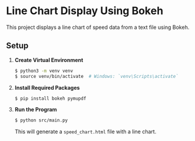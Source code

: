 # Line Chart Display Using Bokeh

This project displays a line chart of speed data from a text file using Bokeh.

## Setup

1. **Create Virtual Environment**
    ```bash
    $ python3 -m venv venv
    $ source venv/bin/activate  # Windows: `venv\Scripts\activate`
    ```

2. **Install Required Packages**
    ```bash
    $ pip install bokeh pymupdf
    ```

3. **Run the Program**
    ```bash
    $ python src/main.py
    ```

   This will generate a `speed_chart.html` file with a line chart.

